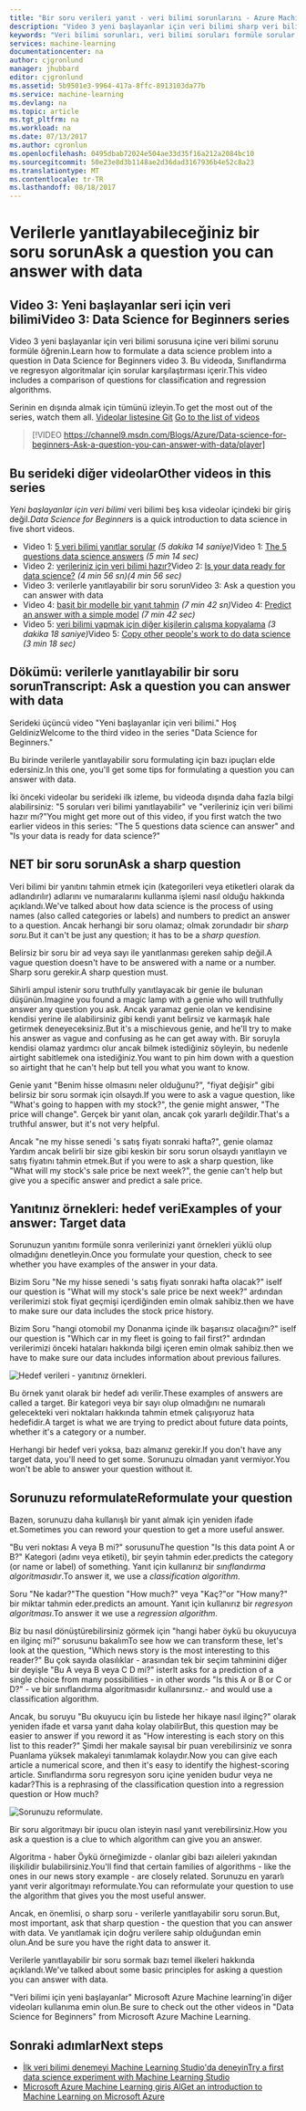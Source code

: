 ```yaml
---
title: "Bir soru verileri yanıt - veri bilimi sorunlarını - Azure Machine Learning isteyin | Microsoft Docs"
description: "Video 3 yeni başlayanlar için veri bilimi sharp veri bilimi sorusuna formüle öğrenin. Sınıflandırma ve regresyon soruları karşılaştırması içerir."
keywords: "Veri bilimi sorunları, veri bilimi soruları formüle sorular, regresyon sorular, sınıflandırma sorular, sharp soru"
services: machine-learning
documentationcenter: na
author: cjgronlund
manager: jhubbard
editor: cjgronlund
ms.assetid: 5b9501e3-9964-417a-8ffc-8913103da77b
ms.service: machine-learning
ms.devlang: na
ms.topic: article
ms.tgt_pltfrm: na
ms.workload: na
ms.date: 07/13/2017
ms.author: cgronlun
ms.openlocfilehash: 0495dbab72024e504ae33d35f16a212a2084bc10
ms.sourcegitcommit: 50e23e8d3b1148ae2d36dad3167936b4e52c8a23
ms.translationtype: MT
ms.contentlocale: tr-TR
ms.lasthandoff: 08/18/2017
---
```

# <a name="ask-a-question-you-can-answer-with-data"></a><span data-ttu-id="d24a8-105">Verilerle yanıtlayabileceğiniz bir soru sorun</span><span class="sxs-lookup"><span data-stu-id="d24a8-105">Ask a question you can answer with data</span></span>
## <a name="video-3-data-science-for-beginners-series"></a><span data-ttu-id="d24a8-106">Video 3: Yeni başlayanlar seri için veri bilimi</span><span class="sxs-lookup"><span data-stu-id="d24a8-106">Video 3: Data Science for Beginners series</span></span>
<span data-ttu-id="d24a8-107">Video 3 yeni başlayanlar için veri bilimi sorusuna içine veri bilimi sorunu formüle öğrenin.</span><span class="sxs-lookup"><span data-stu-id="d24a8-107">Learn how to formulate a data science problem into a question in Data Science for Beginners video 3.</span></span> <span data-ttu-id="d24a8-108">Bu videoda, Sınıflandırma ve regresyon algoritmalar için sorular karşılaştırması içerir.</span><span class="sxs-lookup"><span data-stu-id="d24a8-108">This video includes a comparison of questions for classification and regression algorithms.</span></span>

<span data-ttu-id="d24a8-109">Serinin en dışında almak için tümünü izleyin.</span><span class="sxs-lookup"><span data-stu-id="d24a8-109">To get the most out of the series, watch them all.</span></span> <span data-ttu-id="d24a8-110">[Videolar listesine Git](#other-videos-in-this-series)
</span><span class="sxs-lookup"><span data-stu-id="d24a8-110">[Go to the list of videos](#other-videos-in-this-series)
</span></span><br>

> [!VIDEO https://channel9.msdn.com/Blogs/Azure/Data-science-for-beginners-Ask-a-question-you-can-answer-with-data/player]
>
>

## <a name="other-videos-in-this-series"></a><span data-ttu-id="d24a8-111">Bu serideki diğer videolar</span><span class="sxs-lookup"><span data-stu-id="d24a8-111">Other videos in this series</span></span>
<span data-ttu-id="d24a8-112">*Yeni başlayanlar için veri bilimi* veri bilimi beş kısa videolar içindeki bir giriş değil.</span><span class="sxs-lookup"><span data-stu-id="d24a8-112">*Data Science for Beginners* is a quick introduction to data science in five short videos.</span></span>

* <span data-ttu-id="d24a8-113">Video 1: [5 veri bilimi yanıtlar sorular](machine-learning-data-science-for-beginners-the-5-questions-data-science-answers.md) *(5 dakika 14 saniye)*</span><span class="sxs-lookup"><span data-stu-id="d24a8-113">Video 1: [The 5 questions data science answers](machine-learning-data-science-for-beginners-the-5-questions-data-science-answers.md) *(5 min 14 sec)*</span></span>
* <span data-ttu-id="d24a8-114">Video 2: [verileriniz için veri bilimi hazır?](machine-learning-data-science-for-beginners-is-your-data-ready-for-data-science.md)</span><span class="sxs-lookup"><span data-stu-id="d24a8-114">Video 2: [Is your data ready for data science?](machine-learning-data-science-for-beginners-is-your-data-ready-for-data-science.md)</span></span> <span data-ttu-id="d24a8-115">*(4 min 56 sn)*</span><span class="sxs-lookup"><span data-stu-id="d24a8-115">*(4 min 56 sec)*</span></span>
* <span data-ttu-id="d24a8-116">Video 3: verilerle yanıtlayabilir bir soru sorun</span><span class="sxs-lookup"><span data-stu-id="d24a8-116">Video 3: Ask a question you can answer with data</span></span>
* <span data-ttu-id="d24a8-117">Video 4: [basit bir modelle bir yanıt tahmin](machine-learning-data-science-for-beginners-predict-an-answer-with-a-simple-model.md) *(7 min 42 sn)*</span><span class="sxs-lookup"><span data-stu-id="d24a8-117">Video 4: [Predict an answer with a simple model](machine-learning-data-science-for-beginners-predict-an-answer-with-a-simple-model.md) *(7 min 42 sec)*</span></span>
* <span data-ttu-id="d24a8-118">Video 5: [veri bilimi yapmak için diğer kişilerin çalışma kopyalama](machine-learning-data-science-for-beginners-copy-other-peoples-work-to-do-data-science.md) *(3 dakika 18 saniye)*</span><span class="sxs-lookup"><span data-stu-id="d24a8-118">Video 5: [Copy other people's work to do data science](machine-learning-data-science-for-beginners-copy-other-peoples-work-to-do-data-science.md) *(3 min 18 sec)*</span></span>

## <a name="transcript-ask-a-question-you-can-answer-with-data"></a><span data-ttu-id="d24a8-119">Dökümü: verilerle yanıtlayabilir bir soru sorun</span><span class="sxs-lookup"><span data-stu-id="d24a8-119">Transcript: Ask a question you can answer with data</span></span>
<span data-ttu-id="d24a8-120">Serideki üçüncü video "Yeni başlayanlar için veri bilimi." Hoş Geldiniz</span><span class="sxs-lookup"><span data-stu-id="d24a8-120">Welcome to the third video in the series "Data Science for Beginners."</span></span>  

<span data-ttu-id="d24a8-121">Bu birinde verilerle yanıtlayabilir soru formulating için bazı ipuçları elde edersiniz.</span><span class="sxs-lookup"><span data-stu-id="d24a8-121">In this one, you'll get some tips for formulating a question you can answer with data.</span></span>

<span data-ttu-id="d24a8-122">İki önceki videolar bu serideki ilk izleme, bu videoda dışında daha fazla bilgi alabilirsiniz: "5 soruları veri bilimi yanıtlayabilir" ve "verileriniz için veri bilimi hazır mı?"</span><span class="sxs-lookup"><span data-stu-id="d24a8-122">You might get more out of this video, if you first watch the two earlier videos in this series: "The 5 questions data science can answer" and "Is your data is ready for data science?"</span></span>

## <a name="ask-a-sharp-question"></a><span data-ttu-id="d24a8-123">NET bir soru sorun</span><span class="sxs-lookup"><span data-stu-id="d24a8-123">Ask a sharp question</span></span>
<span data-ttu-id="d24a8-124">Veri bilimi bir yanıtını tahmin etmek için (kategorileri veya etiketleri olarak da adlandırılır) adlarını ve numaralarını kullanma işlemi nasıl olduğu hakkında açıklandı.</span><span class="sxs-lookup"><span data-stu-id="d24a8-124">We've talked about how data science is the process of using names (also called categories or labels) and numbers to predict an answer to a question.</span></span> <span data-ttu-id="d24a8-125">Ancak herhangi bir soru olamaz; olmak zorundadır bir *sharp soru.*</span><span class="sxs-lookup"><span data-stu-id="d24a8-125">But it can't be just any question; it has to be a *sharp question.*</span></span>

<span data-ttu-id="d24a8-126">Belirsiz bir soru bir ad veya sayı ile yanıtlanması gereken sahip değil.</span><span class="sxs-lookup"><span data-stu-id="d24a8-126">A vague question doesn't have to be answered with a name or a number.</span></span> <span data-ttu-id="d24a8-127">Sharp soru gerekir.</span><span class="sxs-lookup"><span data-stu-id="d24a8-127">A sharp question must.</span></span>

<span data-ttu-id="d24a8-128">Sihirli ampul istenir soru truthfully yanıtlayacak bir genie ile bulunan düşünün.</span><span class="sxs-lookup"><span data-stu-id="d24a8-128">Imagine you found a magic lamp with a genie who will truthfully answer any question you ask.</span></span> <span data-ttu-id="d24a8-129">Ancak yaramaz genie olan ve kendisine kendisi yerine ile alabilirsiniz gibi kendi yanıt belirsiz ve karmaşık hale getirmek deneyeceksiniz.</span><span class="sxs-lookup"><span data-stu-id="d24a8-129">But it's a mischievous genie, and he'll try to make his answer as vague and confusing as he can get away with.</span></span> <span data-ttu-id="d24a8-130">Bir soruyla kendisi olamaz yardımcı olur ancak bilmek istediğiniz söyleyin, bu nedenle airtight sabitlemek ona istediğiniz.</span><span class="sxs-lookup"><span data-stu-id="d24a8-130">You want to pin him down with a question so airtight that he can't help but tell you what you want to know.</span></span>

<span data-ttu-id="d24a8-131">Genie yanıt "Benim hisse olmasını neler olduğunu?", "fiyat değişir" gibi belirsiz bir soru sormak için olsaydı.</span><span class="sxs-lookup"><span data-stu-id="d24a8-131">If you were to ask a vague question, like "What's going to happen with my stock?", the genie might answer, "The price will change".</span></span> <span data-ttu-id="d24a8-132">Gerçek bir yanıt olan, ancak çok yararlı değildir.</span><span class="sxs-lookup"><span data-stu-id="d24a8-132">That's a truthful answer, but it's not very helpful.</span></span>

<span data-ttu-id="d24a8-133">Ancak "ne my hisse senedi 's satış fiyatı sonraki hafta?", genie olamaz Yardım ancak belirli bir size gibi keskin bir soru sorun olsaydı yanıtlayın ve satış fiyatını tahmin etmek.</span><span class="sxs-lookup"><span data-stu-id="d24a8-133">But if you were to ask a sharp question, like "What will my stock's sale price be next week?", the genie can't help but give you a specific answer and predict a sale price.</span></span>

## <a name="examples-of-your-answer-target-data"></a><span data-ttu-id="d24a8-134">Yanıtınız örnekleri: hedef veri</span><span class="sxs-lookup"><span data-stu-id="d24a8-134">Examples of your answer: Target data</span></span>
<span data-ttu-id="d24a8-135">Sorunuzun yanıtını formüle sonra verilerinizi yanıt örnekleri yüklü olup olmadığını denetleyin.</span><span class="sxs-lookup"><span data-stu-id="d24a8-135">Once you formulate your question, check to see whether you have examples of the answer in your data.</span></span>

<span data-ttu-id="d24a8-136">Bizim Soru "Ne my hisse senedi 's satış fiyatı sonraki hafta olacak?" ise</span><span class="sxs-lookup"><span data-stu-id="d24a8-136">If our question is "What will my stock's sale price be next week?"</span></span> <span data-ttu-id="d24a8-137">ardından verilerimizi stok fiyat geçmişi içerdiğinden emin olmak sahibiz.</span><span class="sxs-lookup"><span data-stu-id="d24a8-137">then we have to make sure our data includes the stock price history.</span></span>

<span data-ttu-id="d24a8-138">Bizim Soru "hangi otomobil my Donanma içinde ilk başarısız olacağını?" ise</span><span class="sxs-lookup"><span data-stu-id="d24a8-138">If our question is "Which car in my fleet is going to fail first?"</span></span> <span data-ttu-id="d24a8-139">ardından verilerimizi önceki hataları hakkında bilgi içeren emin olmak sahibiz.</span><span class="sxs-lookup"><span data-stu-id="d24a8-139">then we have to make sure our data includes information about previous failures.</span></span>

![Hedef verileri - yanıtınız örnekleri.](./media/machine-learning-data-science-for-beginners-ask-a-question-you-can-answer-with-data/target-data.png)

<span data-ttu-id="d24a8-142">Bu örnek yanıt olarak bir hedef adı verilir.</span><span class="sxs-lookup"><span data-stu-id="d24a8-142">These examples of answers are called a target.</span></span> <span data-ttu-id="d24a8-143">Bir kategori veya bir sayı olup olmadığını ne numaralı gelecekteki veri noktaları hakkında tahmin etmek çalışıyoruz hata hedefidir.</span><span class="sxs-lookup"><span data-stu-id="d24a8-143">A target is what we are trying to predict about future data points, whether it's a category or a number.</span></span>

<span data-ttu-id="d24a8-144">Herhangi bir hedef veri yoksa, bazı almanız gerekir.</span><span class="sxs-lookup"><span data-stu-id="d24a8-144">If you don't have any target data, you'll need to get some.</span></span> <span data-ttu-id="d24a8-145">Sorunuzu olmadan yanıt vermiyor.</span><span class="sxs-lookup"><span data-stu-id="d24a8-145">You won't be able to answer your question without it.</span></span>

## <a name="reformulate-your-question"></a><span data-ttu-id="d24a8-146">Sorunuzu reformulate</span><span class="sxs-lookup"><span data-stu-id="d24a8-146">Reformulate your question</span></span>
<span data-ttu-id="d24a8-147">Bazen, sorunuzu daha kullanışlı bir yanıt almak için yeniden ifade et.</span><span class="sxs-lookup"><span data-stu-id="d24a8-147">Sometimes you can reword your question to get a more useful answer.</span></span>

<span data-ttu-id="d24a8-148">"Bu veri noktası A veya B mi?" sorusunu</span><span class="sxs-lookup"><span data-stu-id="d24a8-148">The question "Is this data point A or B?"</span></span> <span data-ttu-id="d24a8-149">Kategori (adını veya etiketi), bir şeyin tahmin eder.</span><span class="sxs-lookup"><span data-stu-id="d24a8-149">predicts the category (or name or label) of something.</span></span> <span data-ttu-id="d24a8-150">Yanıt için kullanırız bir *sınıflandırma algoritmasıdır*.</span><span class="sxs-lookup"><span data-stu-id="d24a8-150">To answer it, we use a *classification algorithm*.</span></span>

<span data-ttu-id="d24a8-151">Soru "Ne kadar?"</span><span class="sxs-lookup"><span data-stu-id="d24a8-151">The question "How much?"</span></span> <span data-ttu-id="d24a8-152">veya "Kaç?"</span><span class="sxs-lookup"><span data-stu-id="d24a8-152">or "How many?"</span></span> <span data-ttu-id="d24a8-153">bir miktar tahmin eder.</span><span class="sxs-lookup"><span data-stu-id="d24a8-153">predicts an amount.</span></span> <span data-ttu-id="d24a8-154">Yanıt için kullanırız bir *regresyon algoritması*.</span><span class="sxs-lookup"><span data-stu-id="d24a8-154">To answer it we use a *regression algorithm*.</span></span>

<span data-ttu-id="d24a8-155">Biz bu nasıl dönüştürebilirsiniz görmek için "hangi haber öykü bu okuyucuya en ilginç mi?" sorusunu bakalım</span><span class="sxs-lookup"><span data-stu-id="d24a8-155">To see how we can transform these, let's look at the question, "Which news story is the most interesting to this reader?"</span></span> <span data-ttu-id="d24a8-156">Bu çok sayıda olasılıklar - arasından tek bir seçim tahminini diğer bir deyişle "Bu A veya B veya C D mi?" ister</span><span class="sxs-lookup"><span data-stu-id="d24a8-156">It asks for a prediction of a single choice from many possibilities - in other words "Is this A or B or C or D?"</span></span> <span data-ttu-id="d24a8-157">- ve bir sınıflandırma algoritmasıdır kullanırsınız.</span><span class="sxs-lookup"><span data-stu-id="d24a8-157">- and would use a classification algorithm.</span></span>

<span data-ttu-id="d24a8-158">Ancak, bu soruyu "Bu okuyucu için bu listede her hikaye nasıl ilginç?" olarak yeniden ifade et varsa yanıt daha kolay olabilir</span><span class="sxs-lookup"><span data-stu-id="d24a8-158">But, this question may be easier to answer if you reword it as "How interesting is each story on this list to this reader?"</span></span> <span data-ttu-id="d24a8-159">Şimdi her makale sayısal bir puan verebilirsiniz ve sonra Puanlama yüksek makaleyi tanımlamak kolaydır.</span><span class="sxs-lookup"><span data-stu-id="d24a8-159">Now you can give each article a numerical score, and then it's easy to identify the highest-scoring article.</span></span> <span data-ttu-id="d24a8-160">Sınıflandırma soru regresyon soru içine yeniden budur veya ne kadar?</span><span class="sxs-lookup"><span data-stu-id="d24a8-160">This is a rephrasing of the classification question into a regression question or How much?</span></span>

![Sorunuzu reformulate.](./media/machine-learning-data-science-for-beginners-ask-a-question-you-can-answer-with-data/classification-question-vs-regression-question.png)

<span data-ttu-id="d24a8-163">Bir soru algoritmayı bir ipucu olan isteyin nasıl yanıt verebilirsiniz.</span><span class="sxs-lookup"><span data-stu-id="d24a8-163">How you ask a question is a clue to which algorithm can give you an answer.</span></span>

<span data-ttu-id="d24a8-164">Algoritma - haber Öykü örneğimizde - olanlar gibi bazı aileleri yakından ilişkilidir bulabilirsiniz.</span><span class="sxs-lookup"><span data-stu-id="d24a8-164">You'll find that certain families of algorithms - like the ones in our news story example - are closely related.</span></span> <span data-ttu-id="d24a8-165">Sorunuzu en yararlı yanıt verir algoritmayı reformulate.</span><span class="sxs-lookup"><span data-stu-id="d24a8-165">You can reformulate your question to use the algorithm that gives you the most useful answer.</span></span>

<span data-ttu-id="d24a8-166">Ancak, en önemlisi, o sharp soru - verilerle yanıtlayabilir soru sorun.</span><span class="sxs-lookup"><span data-stu-id="d24a8-166">But, most important, ask that sharp question - the question that you can answer with data.</span></span> <span data-ttu-id="d24a8-167">Ve yanıtlamak için doğru verilere sahip olduğundan emin olun.</span><span class="sxs-lookup"><span data-stu-id="d24a8-167">And be sure you have the right data to answer it.</span></span>

<span data-ttu-id="d24a8-168">Verilerle yanıtlayabilir bir soru sormak bazı temel ilkeleri hakkında açıklandı.</span><span class="sxs-lookup"><span data-stu-id="d24a8-168">We've talked about some basic principles for asking a question you can answer with data.</span></span>

<span data-ttu-id="d24a8-169">"Veri bilimi için yeni başlayanlar" Microsoft Azure Machine learning'in diğer videoları kullanıma emin olun.</span><span class="sxs-lookup"><span data-stu-id="d24a8-169">Be sure to check out the other videos in "Data Science for Beginners" from Microsoft Azure Machine Learning.</span></span>

## <a name="next-steps"></a><span data-ttu-id="d24a8-170">Sonraki adımlar</span><span class="sxs-lookup"><span data-stu-id="d24a8-170">Next steps</span></span>
* [<span data-ttu-id="d24a8-171">İlk veri bilimi denemeyi Machine Learning Studio'da deneyin</span><span class="sxs-lookup"><span data-stu-id="d24a8-171">Try a first data science experiment with Machine Learning Studio</span></span>](machine-learning-create-experiment.md)
* [<span data-ttu-id="d24a8-172">Microsoft Azure Machine Learning giriş Al</span><span class="sxs-lookup"><span data-stu-id="d24a8-172">Get an introduction to Machine Learning on Microsoft Azure</span></span>](machine-learning-what-is-machine-learning.md)
